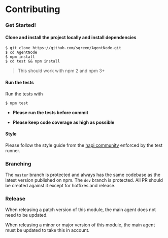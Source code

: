 # Contributing

### Get Started!

#### Clone and install the project locally and install dependencies

```
$ git clone https://github.com/sqreen/AgentNode.git
$ cd AgentNode
$ npm install
$ cd test && npm install
```

> This should work with npm 2 and npm 3+

#### Run the tests

Run the tests with
```
$ npm test
```

* **Please run the tests before commit**

* **Please keep code coverage as high as possible**

#### Style

Please follow the style guide from the [hapi community](http://hapijs.com/styleguide) enforced by the test runner.

### Branching

The `master` branch is protected and always has the same codebase as the latest version published on npm.
The `dev` branch is protected. All PR should be created against it except for hotfixes and release.

### Release
When releasing a patch version of this module, the main agent does not need to be updated.

When releasing a minor or major version of this module, the main agent must be updated to take this in account.

